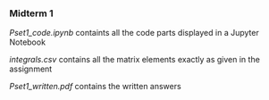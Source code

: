 ### Midterm 1

*Pset1_code.ipynb* containts all the code parts displayed in a Jupyter Notebook

*integrals.csv* contains all the matrix elements exactly as given in the assignment

*Pset1_written.pdf* contains the written answers
